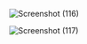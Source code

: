 ![Screenshot (116)](https://github.com/user-attachments/assets/b5f18a88-7ab4-4f3c-b18b-be6fa2dceb5e)

![Screenshot (117)](https://github.com/user-attachments/assets/f461d52c-1160-458a-b415-ee200d597c8d)
